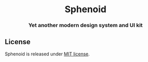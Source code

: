 <h1 align="center">Sphenoid</h1>

<h3 align="center">Yet another modern design system and UI kit</h3>

## License

Sphenoid is released under [MIT license](LICENSE).
